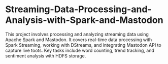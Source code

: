# Streaming-Data-Processing-and-Analysis-with-Spark-and-Mastodon
This project involves processing and analyzing streaming data using Apache Spark and Mastodon. It covers real-time data processing with Spark Streaming, working with DStreams, and integrating Mastodon API to capture live toots. Key tasks include word counting, trend tracking, and sentiment analysis with HDFS storage.
